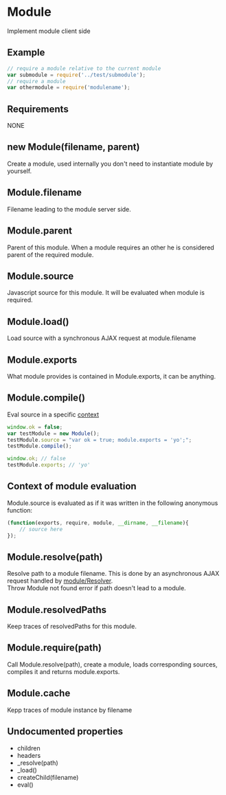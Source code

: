 Module
=============

Implement module client side

## Example

```javascript
// require a module relative to the current module
var submodule = require('../test/submodule');
// require a module
var othermodule = require('modulename');
```

## Requirements

NONE

## new Module(filename, parent)

Create a module, used internally you don't need to instantiate module by yourself.

## Module.filename

Filename leading to the module server side.

## Module.parent

Parent of this module. When a module requires an other he is considered parent of the required module.

## Module.source

Javascript source for this module. It will be evaluated when module is required.

## Module.load()

Load source with a synchronous AJAX request at module.filename

## Module.exports

What module provides is contained in Module.exports, it can be anything.

## Module.compile()

Eval source in a specific [context](#context-of-module-evaluation)

```javascript
window.ok = false;
var testModule = new Module();
testModule.source = "var ok = true; module.exports = 'yo';";
testModule.compile();

window.ok; // false
testModule.exports; // 'yo'
```

## Context of module evaluation

Module.source is evaluated as if it was written in the following anonymous function:

```javascript
(function(exports, require, module, __dirname, __filename){
	// source here
});
```

## Module.resolve(path)

Resolve path to a module filename. This is done by an asynchronous AJAX request handled by [module/Resolver](../../../server/node_modules/Router/middleware/module/Resolver).  
Throw Module not found error if path doesn't lead to a module.

## Module.resolvedPaths

Keep traces of resolvedPaths for this module.

## Module.require(path)

Call Module.resolve(path), create a module, loads corresponding sources, compiles it and returns module.exports.  

## Module.cache

Kepp traces of module instance by filename

## Undocumented properties

- children
- headers
- _resolve(path)
- _load()
- createChild(filename)
- eval()
